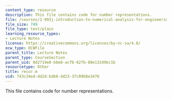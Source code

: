 ```yaml
---
content_type: resource
description: This file contains code for number representations.
file: /courses/2-993j-introduction-to-numerical-analysis-for-engineering-13-002j-spring-2005/743c24eddd2dbdb8dd2337c09b8e3476_recur.m
file_size: 749
file_type: text/plain
learning_resource_types:
- Lecture Notes
license: https://creativecommons.org/licenses/by-nc-sa/4.0/
ocw_type: OCWFile
parent_title: Lecture Notes
parent_type: CourseSection
parent_uid: 0d2719e8-b8e8-acfb-62fb-88e13249bc1b
resourcetype: Other
title: recur.m
uid: 743c24ed-dd2d-bdb8-dd23-37c09b8e3476
---
```

This file contains code for number representations.